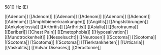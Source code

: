 5810 Hz (E)

[[Adenom]]
[[Adenom]]
[[Adenom]]
[[Adenom]]
[[Adenom]]
[[Adenom]]
[[Adenom]]
[[Amphibienerkrankungen]]
[[Angiitis]]
[[Angststörungen]]
[[Ankyloglossia]]
[[Arthritis]]
[[Arthritis]]
[[Asialia]]
[[Barotrauma]]
[[Beriberi]]
[[Chest Pain]]
[[Emetophobia]]
[[Hyposalivation]]
[[Mundtrockenheit]]
[[Nesselsucht]]
[[Neurosen]]
[[Scotoma]]
[[Scotoma]]
[[Scotoma]]
[[Scotoma]]
[[Scotoma]]
[[Tierkrankheiten]]
[[Urticaria]]
[[Vaskulitis]]
[[Vulvar Diseases]]
[[Xerostomie]]